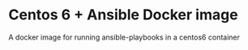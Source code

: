 # Centos 6 + Ansible Docker image
A docker image for running ansible-playbooks in a centos6 container
